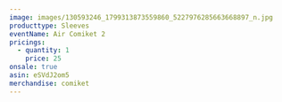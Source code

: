 ```yaml
---
image: images/130593246_1799313873559860_5227976285663668897_n.jpg
producttype: Sleeves
eventName: Air Comiket 2
pricings:
  - quantity: 1
    price: 25
onsale: true
asin: eSVdJ2om5
merchandise: comiket
---
```

